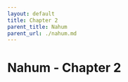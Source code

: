 ```yaml
---
layout: default
title: Chapter 2
parent_title: Nahum
parent_url: ./nahum.md
---
```


# Nahum - Chapter 2
